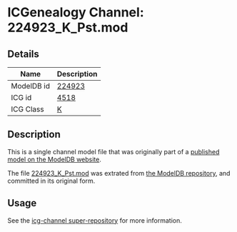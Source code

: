 # ICGenealogy Channel: 224923\_K\_Pst.mod

## Details

Name | Description
---- | -----------
ModelDB id | [224923](http://senselab.med.yale.edu/ModelDB/ShowModel.cshtml?model=224923)
ICG id | [4518](http://icg.neurotheory.ox.ac.uk/channels/1/4518)
ICG Class | [K](http://icg.neurotheory.ox.ac.uk/channels/1)

## Description

This is a single channel model file that was originally part of a [published model on the ModelDB website](http://senselab.med.yale.edu/mModelDB/ShowModel.cshtml?model=224923).

The file [224923\_K\_Pst.mod](224923_K_Pst.mod) was extrated from [the ModelDB repository](http://senselab.med.yale.edu/ModelDB/ShowModel.cshtml?model=224923), and committed in its original form.

## Usage

See the [icg-channel super-repository](https://github.com/icgenealogy/icg-channels) for more information.